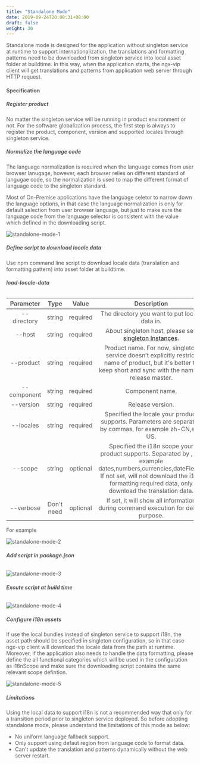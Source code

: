 ```yaml
---
title: "Standalone Mode"
date: 2019-09-24T20:08:31+08:00
draft: false
weight: 30
---
```


Standalone mode is designed for the application without singleton service at runtime to support internationalization, the translations and formatting patterns need to be downloaded from singleton service into local asset folder at buildtime. In this way, when the application starts, the ngx-vip client will get translations and patterns from application web server through HTTP request.


#### **Specification**

##### **Register product**

No matter the singleton service will be running in product environment or not. For the software globalization process, the first step is always to register the product, component, version and supported locales through singleton service.

##### **Normalize the language code**

The language normalization is required when the language comes from user browser lanugage, however, each browser relies on different standard of langugae code, so the normalization is used to map the different format of language code to the singleton standard.

Most of On-Premise applications have the language seletor to narrow down the language options, in that case the language normalization is only for default selection from user browser language, but just to make sure the language code from the language selector is consistent with the value which defined in the downloading script.


![standalone-mode-1](https://github.com/zmengjiao/singleton/raw/website/content/en/images/standalone-mode/standalone-mode-1.png)


##### **Define script to download locale data**

Use npm command line script to download locale data (translation and formatting pattern) into asset folder at buildtime.

###### **load-locale-data**

|  Parameter  |    Type    |  Value   |                         Description                          |
| :---------: | :--------: | :------: | :----------------------------------------------------------: |
| --directory |   string   | required |        The directory you want to put locale data in.         |
|   --host    |   string   | required | About singleton host, please see [singleton Instances](https://ngx.eng.vmware.com/@vmw/ngx-vip/vip-instance). |
|  --product  |   string   | required | Product name. For now, singleton service doesn’t explicitly restrict name of product, but it's better to keep short and sync with the name in release master. |
| --component |   string   | required |                       Component name.                        |
|  --version  |   string   | required |                       Release version.                       |
|  --locales  |   string   | required | Specified the locale your product supports. Parameters are separated by commas, for example zh-CN,en-US. |
|   --scope   |   string   | optional | Specified the i18n scope your product supports. Separated by , for example dates,numbers,currencies,dateFields. If not set, will not download the i18n formatting required data, only download the translation data. |
|  --verbose  | Don't need | optional | If set, it will show all information during command execution for debug purpose. |

For example

![standalone-mode-2](https://github.com/zmengjiao/singleton/raw/website/content/en/images/standalone-mode/standalone-mode-2.png)


###### **Add script in package.json**

![standalone-mode-3](https://github.com/zmengjiao/singleton/raw/website/content/en/images/standalone-mode/standalone-mode-3.png)

###### **Excute script at build time**

![standalone-mode-4](https://github.com/zmengjiao/singleton/raw/website/content/en/images/standalone-mode/standalone-mode-4.png)


##### **Configure i18n assets**

If use the local bundles instead of singleton service to support i18n, the asset path should be specified in singleton configuration, so in that case ngx-vip client will download the locale data from the path at runtime. Moreover, if the application also needs to handle the data formatting, please define the all functional categories which will be used in the configuration as i18nScope and make sure the downloading script contains the same relevant scope defintion.

![standalone-mode-5](https://github.com/zmengjiao/singleton/raw/website/content/en/images/standalone-mode/standalone-mode-5.png)

##### **Limitations**

Using the local data to support i18n is not a recommended way that only for a transition period prior to singleton service deployed. So before adopting standalone mode, please understand the limitations of this mode as below:

- No uniform language fallback support.
- Only support using defaut region from language code to format data.
- Can't update the translation and patterns dynamically without the web server restart.


<style>
    html {
        font-family: Metropolis;
        color: #575757;
    }
    section strong {
        font-weight: 400;
    }
    ul li {
        list-style: disc;
    }
    article section.page table th {
        font-weight:500;
        text-transform: inherit;
    }
    table thead tr th:first-child {
        width:13rem;
    }
    table thead tr th:nth-child(2) {
        width:10rem;
    }
    table thead tr th:nth-child(3) {
        width:10rem;
    }
</style>